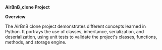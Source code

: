 **AirBnB_clone Project**

**Overview**

The AirBnB clone project demonstrates different concepts learned in Python.
It portrays the use of classes, inheritance, serialization, and deserialization,
using unit tests to validate the project's classes, functions, methods,
and storage engine.
